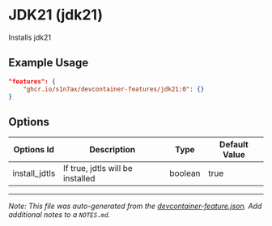 
# JDK21 (jdk21)

Installs jdk21

## Example Usage

```json
"features": {
    "ghcr.io/s1n7ax/devcontainer-features/jdk21:0": {}
}
```

## Options

| Options Id | Description | Type | Default Value |
|-----|-----|-----|-----|
| install_jdtls | If true, jdtls will be installed | boolean | true |



---

_Note: This file was auto-generated from the [devcontainer-feature.json](https://github.com/s1n7ax/devcontainer-features/blob/main/src/jdk21/devcontainer-feature.json).  Add additional notes to a `NOTES.md`._
